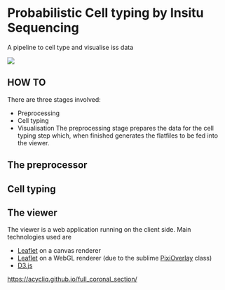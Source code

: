 
Probabilistic Cell typing by Insitu Sequencing
==============================================

A pipeline to cell type and visualise iss data

![](screencast.gif)

## HOW TO
There are three stages involved:
- Preprocessing 
- Cell typing
- Visualisation
The preprocessing stage prepares the data for the cell typing step which, when finished generates the flatfiles to be fed into the viewer.

## The preprocessor

## Cell typing

## The viewer 
The viewer is a web application running on the client side. Main technologies used are 
- [Leaflet](http://leafletjs.com) on a canvas renderer
- [Leaflet](http://leafletjs.com) on a WebGL renderer (due to the sublime [PixiOverlay](https://github.com/manubb/Leaflet.PixiOverlay) class)
- [D3.js](https://d3js.org/)



https://acycliq.github.io/full_coronal_section/
